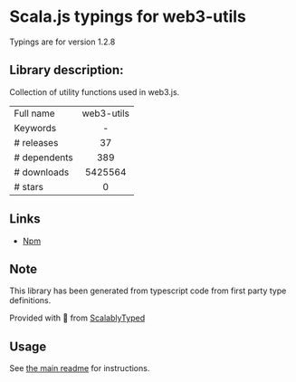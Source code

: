 
# Scala.js typings for web3-utils

Typings are for version 1.2.8

## Library description:
Collection of utility functions used in web3.js.

|                    |                 |
| ------------------ | :-------------: |
| Full name          | web3-utils |
| Keywords           | - |
| # releases         | 37 |
| # dependents       | 389 |
| # downloads        | 5425564 |
| # stars            | 0 |

## Links
- [Npm](https://www.npmjs.com/package/web3-utils)
    


## Note
This library has been generated from typescript code from first party type definitions.

Provided with :purple_heart: from [ScalablyTyped](https://github.com/oyvindberg/ScalablyTyped)

## Usage
See [the main readme](../../readme.md) for instructions.


